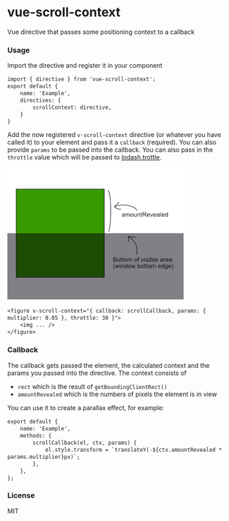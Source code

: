 # vue-scroll-context
Vue directive that passes some positioning context to a callback

### Usage
Import the directive and register it in your component
```
import { directive } from 'vue-scroll-context';
export default {
	name: 'Example',
	directives: {
		scrollContext: directive,
	}
}
```
Add the now registered `v-scroll-context` directive (or whatever you have called it) to your element and pass it a `callback` (required). You can also provide `params` to be passed into the callback.
You can also pass in the `throttle` value which will be passed to [lodash.trottle](https://www.npmjs.com/package/lodash.throttle).

![amount revealed explained](https://github.com/davidkrijgsman/vue-scroll-context/blob/master/amount-revealed.jpg)

```
<figure v-scroll-context="{ callback: scrollCallback, params: { multiplier: 0.05 }, throttle: 30 }">
    <img ... />
</figure>
```

### Callback
The callback gets passed the element, the calculated context and the params you passed into the directive.
The context consists of
  - `rect` which is the result of `getBoundingClientRect()`
  - `amountRevealed` which is the numbers of pixels the element is in view

You can use it to create a parallax effect, for example:
```
export default {
	name: 'Example',
	methods: {
		scrollCallback(el, ctx, params) {
			el.style.transform = `translateY(-${ctx.amountRevealed * params.multiplier}px)`;
		},
	},
};
```

### License
MIT

